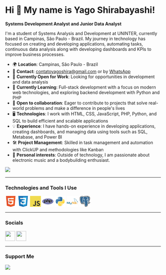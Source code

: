 Hi 👋 My name is Yago Shirabayashi!
==========================

<b>Systems Development Analyst and Junior Data Analyst</b>  

I'm a student of Systems Analysis and Development at UNINTER, currently based in Campinas, São Paulo - Brazil. My journey in technology has focused on creating and developing applications, automating tasks, continuous data analysis along with developing dashboards and KPIs to improve business processes.

- 🌍 **Location**: Campinas, São Paulo - Brazil  
- 📧 **Contact**: [contatoyagoshira@gmail.com](mailto:contatoyagoshira@gmail.com) or by [WhatsApp](https://wa.me/+5519988291132)  
- 🚀 **Currently Open for Work**: Looking for opportunities in development and data analysis  
- 🧠 **Currently Learning**: Full-stack development with a focus on modern web technologies, and exploring backend development with Python and PHP  
- 🤝 **Open to collaboration**: Eager to contribute to projects that solve real-world problems and make a difference in people's lives  
- 🖥️ **Technologies**: I work with HTML, CSS, JavaScript, PHP, Python, and SQL to build efficient and scalable applications  
- 💡 **Experience**: I have hands-on experience in developing applications, creating dashboards, and managing data using tools such as SQL, Metabase, and Power BI  
- 🛠️ **Project Management**: Skilled in task management and automation with ClickUP and methodologies like Kanban  
- 🎵 **Personal interests**: Outside of technology, I am passionate about electronic music and a bodybuilding enthusiast.  

<a href="https://github.com/YagoShira" target="_blank" rel="noreferrer"><img src="https://img.shields.io/github/followers/YagoShira?logo=github&style=for-the-badge&color=3382ed&labelColor=171717" /></a>

---

### Technologies and Tools I Use

<p align="left"> 
  <a href="https://developer.mozilla.org/en-US/docs/Web/HTML" target="_blank" rel="noreferrer"><img src="https://raw.githubusercontent.com/devicons/devicon/master/icons/html5/html5-original.svg" width="36" height="36" alt="HTML5" /></a> 
  <a href="https://developer.mozilla.org/en-US/docs/Web/CSS" target="_blank" rel="noreferrer"><img src="https://raw.githubusercontent.com/devicons/devicon/master/icons/css3/css3-original.svg" width="36" height="36" alt="CSS3" /></a> 
  <a href="https://www.javascript.com" target="_blank" rel="noreferrer"><img src="https://raw.githubusercontent.com/devicons/devicon/master/icons/javascript/javascript-original.svg" width="36" height="36" alt="JavaScript" /></a> 
  <a href="https://www.php.net" target="_blank" rel="noreferrer"><img src="https://raw.githubusercontent.com/devicons/devicon/master/icons/php/php-original.svg" width="36" height="36" alt="PHP" /></a> 
  <a href="https://www.python.org" target="_blank" rel="noreferrer"><img src="https://raw.githubusercontent.com/devicons/devicon/master/icons/python/python-original.svg" width="36" height="36" alt="Python" /></a> 
  <a href="https://www.mysql.com" target="_blank" rel="noreferrer"><img src="https://raw.githubusercontent.com/devicons/devicon/master/icons/mysql/mysql-original-wordmark.svg" width="36" height="36" alt="MySQL" /></a> 
  <a href="https://www.postgresql.org" target="_blank" rel="noreferrer"><img src="https://raw.githubusercontent.com/devicons/devicon/master/icons/postgresql/postgresql-original.svg" width="36" height="36" alt="PostgreSQL" /></a> 
</p>

---

### Socials

<p align="left"> 
  <a href="https://github.com/YagoShira" target="_blank" rel="noreferrer"><img src="https://github.githubassets.com/images/modules/logos_page/GitHub-Mark.png" width="32" height="32" /></a> 
  <a href="https://www.linkedin.com/in/yago-shirabayashi" target="_blank" rel="noreferrer"><img src="https://raw.githubusercontent.com/danielcranney/readme-generator/main/public/icons/socials/linkedin.svg" width="32" height="32" /></a> 
</p>

---

### Support Me

<a href="https://www.buymeacoffee.com/YagoShira"><img src="https://cdn.buymeacoffee.com/buttons/v2/default-yellow.png" width="150" /></a>
